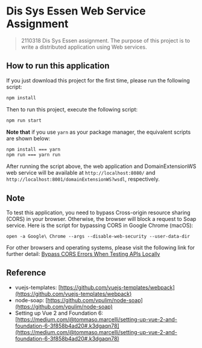# Dis Sys Essen Web Service Assignment

> 2110318 Dis Sys Essen assignment. The purpose of this project is to write a distributed application using Web services.

## How to run this application
If you just download this project for the first time, please run the following script:
``` bash
npm install
```
Then to run this project, execute the following script:

``` bash
npm run start
```

<b>Note that</b> if you use `yarn` as your package manager, the equivalent scripts are shown below:
``` bash
npm install === yarn
npm run === yarn run
```

After running the script above, the web application and DomainExtensionWS web service will be available at `http://localhost:8080/` and `http://localhost:8001/domainExtensionWS?wsdl`, respectively.

## Note
To test this application, you need to bypass Cross-origin resource sharing (CORS) in your browser. Otherwise, the browser will block a request to Soap service. Here is the script for bypassing CORS in Google Chrome (macOS):
```
open -a Google\ Chrome --args --disable-web-security --user-data-dir
```

For other browsers and operating systems, please visit the following link for further detail:
[Bypass CORS Errors When Testing APIs Locally](https://www.thepolyglotdeveloper.com/2014/08/bypass-cors-errors-testing-apis-locally/)

## Reference
- vuejs-templates: [https://github.com/vuejs-templates/webpack](https://github.com/vuejs-templates/webpack)
- node-soap: [https://github.com/vpulim/node-soap](https://github.com/vpulim/node-soap)
- Setting up Vue 2 and Foundation 6: [https://medium.com/@tommaso.marcelli/setting-up-vue-2-and-foundation-6-3f858b4ad20#.k3dgaqn78](https://medium.com/@tommaso.marcelli/setting-up-vue-2-and-foundation-6-3f858b4ad20#.k3dgaqn78)
